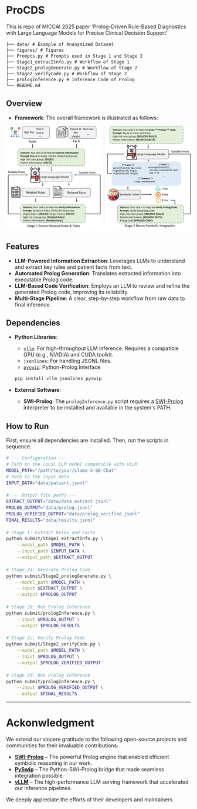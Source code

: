 # ProCDS
This is repo of MICCAI 2025 paper 'Prolog-Driven Rule-Based Diagnostics with Large Language Models for Precise Clinical Decision Support'

```
├── data/ # Example of Anonymized Dataset
├── figures/ # Figures
├── Prompts.py # Prompts used in Stage 1 and Stage 2
├── Stage1_extracItnfo.py # Workflow of Stage 1
├── Stage2_prologGenerate.py # Workflow of Stage 2
├── Stage2_verifyCode.py # Workflow of Stage 2
├── prologInference.py # Inference Code of Prolog
└── README.md 
```

## Overview
- **Framework**: The overall framework is illustrated as follows:
  
<img src="figure/overview.png" alt="The overall framework" width="800">


## Features

- **LLM-Powered Information Extraction**: Leverages LLMs to understand and extract key rules and patient facts from text.
- **Automated Prolog Generation**: Translates extracted information into executable Prolog code.
- **LLM-Based Code Verification**: Employs an LLM to review and refine the generated Prolog code, improving its reliability.
- **Multi-Stage Pipeline**: A clear, step-by-step workflow from raw data to final inference.


## Dependencies

- **Python Libraries**:
  - [`vllm`](https://github.com/vllm-project/vllm): For high-throughput LLM inference. Requires a compatible GPU (e.g., NVIDIA) and CUDA toolkit.
  - `jsonlines`: For handling JSONL files.
  - [`pyswip`](https://pyswip.readthedocs.io/en/stable/get_started.html): Python-Prolog Interface
  ```bash
  pip install vllm jsonlines pyswip
  ```

- **External Software**:
  - **SWI-Prolog**: The `prologInference.py` script requires a [SWI-Prolog](https://www.swi-prolog.org/Download.html) interpreter to be installed and available in the system's PATH.
  
## How to Run

First, ensure all dependencies are installed. Then, run the scripts in sequence.

```bash
# --- Configuration ---
# Path to the local LLM model compatible with vLLM
MODEL_PATH="/path/to/your/Llama-3-8B-Chat" 
# Path to the input data
INPUT_DATA="data/patient.jsonl"

# --- Output file paths ---
EXTRACT_OUTPUT="data/data_extract.jsonl"
PROLOG_OUTPUT="data/prolog.jsonl"
PROLOG_VERIFIED_OUTPUT="data/prolog_verified.jsonl"
FINAL_RESULTS="data/results.jsonl"

# Stage 1: Extract Rules and Facts
python submit/Stage1_extractInfo.py \
    --model_path $MODEL_PATH \
    --input_path $INPUT_DATA \
    --output_path $EXTRACT_OUTPUT

# Stage 2a: Generate Prolog Code
python submit/Stage2_prologGenerate.py \
    --model_path $MODEL_PATH \
    --input $EXTRACT_OUTPUT \
    --output $PROLOG_OUTPUT

# Stage 2b: Run Prolog Inference
python submit/prologInference.py \
    --input $PROLOG_OUTPUT \
    --output $PROLOG_RESULTS

# Stage 2c: Verify Prolog Code
python submit/Stage2_verifyCode.py \
    --model_path $MODEL_PATH \
    --input $PROLOG_OUTPUT \
    --output $PROLOG_VERIFIED_OUTPUT

# Stage 2d: Run Prolog Inference
python submit/prologInference.py \
    --input $PROLOG_VERIFIED_OUTPUT \
    --output $FINAL_RESULTS
```

---

# Ackonwledgment
We extend our sincere gratitude to the following open-source projects and communities for their invaluable contributions:

- **[SWI-Prolog](https://www.swi-prolog.org/)** – The powerful Prolog engine that enabled efficient symbolic reasoning in our work.
- **[PySwip](https://github.com/yuce/pyswip)** – The Python-SWI-Prolog bridge that made seamless integration possible.
- **[vLLM](https://github.com/vllm-project/vllm)** – The high-performance LLM serving framework that accelerated our inference pipelines.

We deeply appreciate the efforts of their developers and maintainers.

